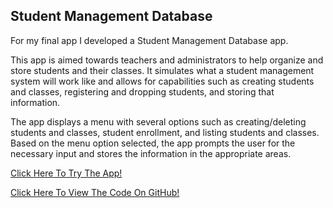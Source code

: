 ## Student Management Database

For my final app I developed a Student Management Database app.

This app is aimed towards teachers and administrators to help organize and store students and their classes. It simulates what a student management system will work like and allows for capabilities such as creating students and classes, registering and dropping students, and storing that information.

The app displays a menu with several options such as creating/deleting students and classes, student enrollment, and listing students and classes. Based on the menu option selected, the app prompts the user for the necessary input and stores the information in the appropriate areas. 

[Click Here To Try The App!](https://repl.it/@abygs/FinalApp)

[Click Here To View The Code On GitHub!](https://github.com/abygs/CIS277AppCode)
